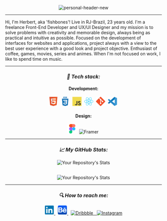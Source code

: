 <div id="header" width="auto" heigth="auto" align="center">
    
![personal-header-new](https://user-images.githubusercontent.com/107329000/186243380-023a2911-aee1-46a8-a892-b24672d8a4d7.png)
    
</div>

---

Hi, I'm Herbert, aka 'fishbones'! Live in RJ-Brazil, 23 years old. I'm a freelance Front-End Developer and UX/UI Designer and my mission is to solve problems with creativity and memorable design, always being as practical and intuitive as possible. Focused on the development of interfaces for websites and applications, project always with a view to the best user experience with a good look and project objective. Enthusiast of coffee, games, movies, series and animes. When I'm not focused on work, I like to spend time on music.

---

### <p align="center"><i> :hammer: Tech stack:</i></p>

#### <p align="center">Development:</p>

<div id="frontend-tools" align="center">
    <img src="https://github.com/devicons/devicon/blob/master/icons/html5/html5-original.svg" title="HTML5" alt="HTML" width="30" height="30"/>&nbsp;
    <img src="https://github.com/devicons/devicon/blob/master/icons/css3/css3-plain-wordmark.svg"  title="CSS3" alt="CSS" width="30" height="30"/>&nbsp;
    <img src="https://github.com/devicons/devicon/blob/master/icons/javascript/javascript-original.svg" title="JavaScript" alt="JavaScript" width="30" height="30"/>&nbsp;
    <img src="https://github.com/devicons/devicon/blob/master/icons/react/react-original.svg" title="React.JS" alt="React" width="30" height="30"/>&nbsp;
    <img src="https://github.com/devicons/devicon/blob/master/icons/git/git-original.svg" title="Git" alt="Git" width="30" height="30"/>&nbsp;
    <img src="https://github.com/devicons/devicon/blob/master/icons/vscode/vscode-original.svg" title="VSCode" alt="VS code" width="30" height="30"/>&nbsp;
</div>

#### <p align="center">Design:</p>

<div id="ux-ui-tools" align="center">
    <img src="https://github.com/devicons/devicon/blob/master/icons/figma/figma-original.svg" title="Figma" alt="Figma" width="30" height="30"/>&nbsp;
    <img src="https://cdn.iconscout.com/icon/free/png-256/framer-3628191-3031011.png" title="Framer" alt="Framer" width="30" height="30"/>&nbsp;
</div>

---

### <P align="center"><i> :chart_with_upwards_trend: My GitHub Stats:</i></p>

<div id="github-stats" align="center">

![Your Repository's Stats](https://github-readme-stats.vercel.app/api?username=herbertgaribaldi&show_icons=true&theme=tokyonight)
<br><br>

![Your Repository's Stats](https://github-readme-stats.vercel.app/api/top-langs/?username=herbertgaribaldi&theme=tokyonight)

</div>

---

### <P align="center"><i> :mag: How to reach me:</i></p>

<div id="badges" align="center">
  <a href="https://www.linkedin.com/in/herbertgaribaldi/L" target="_blank">
    <img src="https://github.com/devicons/devicon/blob/master/icons/linkedin/linkedin-original.svg" alt="LinkedIn" width="30" height="30"/>
  </a>&nbsp;
  <a href="https://www.behance.net/herbertgaribaldi" target="_blank">
    <img src="https://github.com/devicons/devicon/blob/master/icons/behance/behance-original.svg" alt="behance" width="30" height="30"/>
  <a>&nbsp;
  <a href="https://dribbble.com/herbertgaribaldi/about" target="_blank">
    <img src="https://cdn.freebiesupply.com/logos/large/2x/dribbble-icon-1-logo-png-transparent.png" alt="Dribbble" width="30" height="30"/>
  </a>
  <a href="https://instagram.com/herbertgaribaldi" target="_blank">&nbsp;
    <img src="https://www.fiveacrefarms.com/wp-content/uploads/2019/04/instagram.png" alt="Instagram" width="30" height="30"/>
  </a>
</div>
